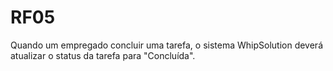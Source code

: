 # RF05 

Quando um empregado concluir uma tarefa, o sistema WhipSolution deverá atualizar o status da tarefa para "Concluída".